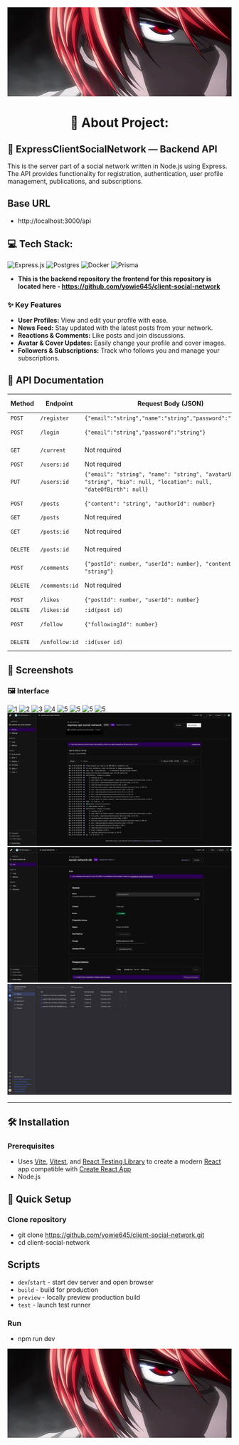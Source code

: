 <img src="screenshots/prev.jpg" width="100%" height="200px" alt="Preview">

<h1 align="center">💫 About Project:</h1>

## 🧸 ExpressClientSocialNetwork — Backend API

This is the server part of a social network written in Node.js using Express. The API provides functionality for registration, authentication, user profile management, publications, and subscriptions.

## Base URL

- http://localhost:3000/api

## 💻 Tech Stack:

![Express.js](https://img.shields.io/badge/express.js-%23404d59.svg?style=for-the-badge&logo=express&logoColor=%2361DAFB) ![Postgres](https://img.shields.io/badge/postgres-%23316192.svg?style=for-the-badge&logo=postgresql&logoColor=white) ![Docker](https://img.shields.io/badge/docker-%230db7ed.svg?style=for-the-badge&logo=docker&logoColor=white) ![Prisma](https://img.shields.io/badge/Prisma-3982CE?style=for-the-badge&logo=Prisma&logoColor=white)

- **This is the backend repository the frontend for this repository is located here - https://github.com/yowie645/client-social-network**

### ✨ Key Features

- **User Profiles:** View and edit your profile with ease.
- **News Feed:** Stay updated with the latest posts from your network.
- **Reactions & Comments:** Like posts and join discussions.
- **Avatar & Cover Updates:** Easily change your profile and cover images.
- **Followers & Subscriptions:** Track who follows you and manage your subscriptions.

## 📄 API Documentation

| Method   | Endpoint       | Request Body (JSON)                                                                                                | Description / Auth     |
| -------- | -------------- | ------------------------------------------------------------------------------------------------------------------ | ---------------------- |
| `POST`   | `/register`    | `{"email":"string","name":"string","password":"string"}`                                                           | Create user ❌         |
| `POST`   | `/login`       | `{"email":"string","password":"string"}`                                                                           | Authentication user ❌ |
| `GET`    | `/current`     | Not required                                                                                                       | Data current user ✅   |
| `POST`   | `/users:id`    | Not required                                                                                                       | Data User ✅           |
| `PUT`    | `/users:id`    | `{"email": "string", "name": "string", "avatarUrl": "string", "bio": null, "location": null, "dateOfBirth": null}` | Put data User ✅       |
| `POST`   | `/posts`       | `{"content": "string", "authorId": number}`                                                                        | Create posts ✅        |
| `GET`    | `/posts`       | Not required                                                                                                       | Get post ✅            |
| `GET`    | `/posts:id`    | Not required                                                                                                       | Get post by id ✅      |
| `DELETE` | `/posts:id`    | Not required                                                                                                       | Delete post by id ✅   |
| `POST`   | `/comments`    | `{"postId": number, "userId": number}, "content": "string"}`                                                       | Create comment ✅      |
| `DELETE` | `/comments:id` | Not required                                                                                                       | Delete comment ✅      |
| `POST`   | `/likes`       | `{"postId": number, "userId": number}`                                                                             | Create like ✅         |
| `DELETE` | `/likes:id`    | `:id(post id)`                                                                                                     | Delete like ✅         |
| `POST`   | `/follow`      | `{"followingId": number}`                                                                                          | Follow on user ✅      |
| `DELETE` | `/unfollow:id` | `:id(user id)`                                                                                                     | Unfollow on user ✅    |

## 📸 Screenshots

### 🖼️ Interface

![1](screenshots/11.jpg)
![2](screenshots/10.jpg)
![3](screenshots/9.jpg)
![4](screenshots/8.jpg)
![5](screenshots/7.jpg)
![5](screenshots/6.jpg)
![5](screenshots/5.jpg)
![5](screenshots/4.jpg)
![5](screenshots/3.jpg)
![5](screenshots/2.jpg)
![5](screenshots/1.jpg)

---

## 🛠️ Installation

### Prerequisites

- Uses [Vite](https://vitejs.dev/), [Vitest](https://vitest.dev/), and [React Testing Library](https://github.com/testing-library/react-testing-library) to create a modern [React](https://react.dev/) app compatible with [Create React App](https://create-react-app.dev/)
- Node.js

## 🪭 Quick Setup

### Clone repository

- git clone https://github.com/yowie645/client-social-network.git
- cd client-social-network

## Scripts

- `dev`/`start` - start dev server and open browser
- `build` - build for production
- `preview` - locally preview production build
- `test` - launch test runner

### Run

- npm run dev

<img src="screenshots/prev.jpg" width="100%" height="200px" alt="Preview">
